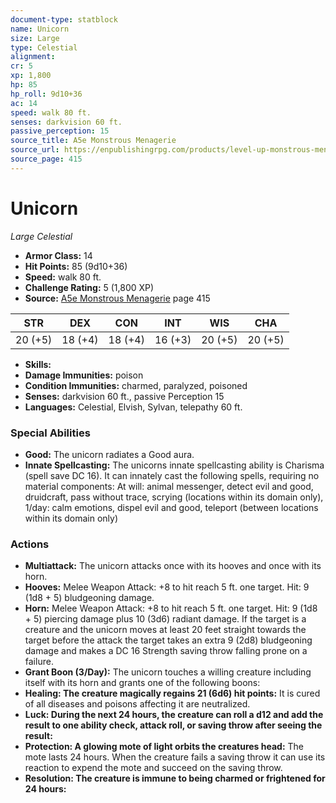 ```yaml
---
document-type: statblock
name: Unicorn
size: Large
type: Celestial
alignment: 
cr: 5
xp: 1,800
hp: 85
hp_roll: 9d10+36
ac: 14
speed: walk 80 ft.
senses: darkvision 60 ft. 
passive_perception: 15
source_title: A5e Monstrous Menagerie
source_url: https://enpublishingrpg.com/products/level-up-monstrous-menagerie-a5e
source_page: 415
---
```


# Unicorn

*Large* *Celestial*

- **Armor Class:** 14
- **Hit Points:** 85 (9d10+36)
- **Speed:** walk 80 ft.
- **Challenge Rating:** 5 (1,800 XP)
- **Source:** [A5e Monstrous Menagerie](https://enpublishingrpg.com/products/level-up-monstrous-menagerie-a5e) page 415

| STR | DEX | CON | INT | WIS | CHA |
| --- | --- | --- | --- | --- | --- |
| 20 (+5) | 18 (+4) | 18 (+4) | 16 (+3) | 20 (+5) | 20 (+5) |

- **Skills:** 
- **Damage Immunities:** poison
- **Condition Immunities:** charmed, paralyzed, poisoned
- **Senses:** darkvision 60 ft., passive Perception 15
- **Languages:** Celestial, Elvish, Sylvan, telepathy 60 ft.

### Special Abilities

- **Good:** The unicorn radiates a Good aura.
- **Innate Spellcasting:** The unicorns innate spellcasting ability is Charisma (spell save DC 16). It can innately cast the following spells, requiring no material components: At will: animal messenger, detect evil and good, druidcraft, pass without trace, scrying (locations within its domain only), 1/day: calm emotions, dispel evil and good, teleport (between locations within its domain only)

### Actions

- **Multiattack:** The unicorn attacks once with its hooves and once with its horn.
- **Hooves:** Melee Weapon Attack: +8 to hit  reach 5 ft.  one target. Hit: 9 (1d8 + 5) bludgeoning damage.
- **Horn:** Melee Weapon Attack: +8 to hit  reach 5 ft.  one target. Hit: 9 (1d8 + 5) piercing damage plus 10 (3d6) radiant damage. If the target is a creature and the unicorn moves at least 20 feet straight towards the target before the attack  the target takes an extra 9 (2d8) bludgeoning damage and makes a DC 16 Strength saving throw  falling prone on a failure.
- **Grant Boon (3/Day):** The unicorn touches a willing creature  including itself  with its horn and grants one of the following boons:
- **Healing: The creature magically regains 21 (6d6) hit points:** It is cured of all diseases  and poisons affecting it are neutralized.
- **Luck: During the next 24 hours, the creature can roll a d12 and add the result to one ability check, attack roll, or saving throw after seeing the result:** 
- **Protection: A glowing mote of light orbits the creatures head:** The mote lasts 24 hours. When the creature fails a saving throw  it can use its reaction to expend the mote and succeed on the saving throw.
- **Resolution: The creature is immune to being charmed or frightened for 24 hours:** 
